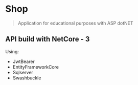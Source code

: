# Shop

> Application for educational purposes with ASP dotNET


## API build with NetCore - 3

Using:

- JwtBearer
- EntityFrameworkCore
- Sqlserver
- Swashbuckle
